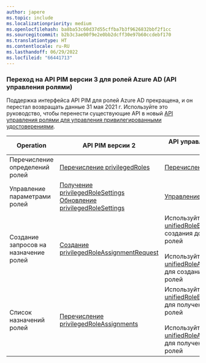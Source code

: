 ```yaml
---
author: japere
ms.topic: include
ms.localizationpriority: medium
ms.openlocfilehash: ba8ba53c60d37d55cffba7b3f9626832bbf2f1cc
ms.sourcegitcommit: b2b3c3ae00f9e2e0bb2dcff30e97b60ccdebf170
ms.translationtype: HT
ms.contentlocale: ru-RU
ms.lasthandoff: 06/29/2022
ms.locfileid: "66441713"
---
```

<!-- markdownlint-disable MD041-->

### <a name="migrate-to-pim-v3-api-for-azure-ad-roles-role-management-apis"></a>Переход на API PIM версии 3 для ролей Azure AD (API управления ролями)

Поддержка интерфейса API PIM для ролей Azure AD прекращена, и он перестал возвращать данные 31 мая 2021 г. Используйте это руководство, чтобы перенести существующие API в новый [API управления ролями для управления привилегированными удостоверениями](/graph/api/resources/privilegedidentitymanagementv3-overview).

| Operation | API PIM версии 2 | API управления ролями (PIM версии 3) |
| --------- | ------------ | -------------- |
| Перечисление определений ролей | [Перечисление privilegedRoles](/graph/api/privilegedrole-list) | [Перечисление unifiedRoleDefinitions](/graph/api/rbacapplication-list-roledefinitions) |
| Управление параметрами ролей | [Получение privilegedRoleSettings](/graph/api/privilegedrolesettings-get)<br/>[Обновление privilegedRoleSettings](/graph/api/privilegedrolesettings-update) | [Управление политиками](/graph/api/policyroot-list-rolemanagementpolicies)
| Создание запросов на назначение ролей | [Создание privilegedRoleAssignmentRequest](/graph/api/privilegedroleassignmentrequest-post) | Используйте [создание unifiedRoleEligibilityScheduleRequest](/graph/api/rbacapplication-post-roleeligibilityschedulerequests) для создания допустимых назначений ролей<br/><br/>Используйте [создание unifiedRoleAssignmentScheduleRequest](/graph/api/rbacapplication-post-roleassignmentschedulerequests) для создания активных назначений ролей |
| Список назначений ролей | [Перечисление privilegedRoleAssignments](/graph/api/privilegedroleassignment-list) | Используйте [перечисление unifiedRoleEligibilityScheduleInstances](/graph/api/rbacapplication-list-roleeligibilityscheduleinstances) для получения допустимых назначений ролей<br/><br/>Используйте [перечисление unifiedRoleAssignmentScheduleInstances](/graph/api/rbacapplication-list-roleassignmentscheduleinstances) для получения активных назначений ролей |
